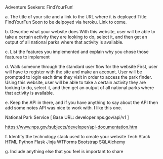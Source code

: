 Adventure Seekers: FindYourFun!

a. The title of your site and a link to the URL where it is deployed
Title: FindYourFun
Soon to be delpoyed via heroku.  Link to come. 

b. Describe what your website does
    With this website, user will be able to take a certain activity they are looking to do, select it, and then get an output of all national parks where that activity is available.  

c. List the features you implemented and explain why you chose those
features to implement


d. Walk someone through the standard user flow for the website
    First, user will have to register with the site and make an account. 
    User will be prompted to login each time they visit in order to access the park finder. 
    Using this website, user will be able to take a certain activity they are looking to do, select it, and then get an output of all national parks where that activity is available. 

e. Keep the API in there, and if you have anything to say about the API then
add some notes  API was nice to work with.  I like this one. 

National Park Service
[ Base URL: developer.nps.gov/api/v1 ]

https://www.nps.gov/subjects/developer/api-documentation.htm


f. Identify the technology stack used to create your website
Tech Stack 
HTML 
Python
Flask 
Jinja
WTForms 
Bootstrap
SQLAlchemy

g. Include anything else that you feel is important to share